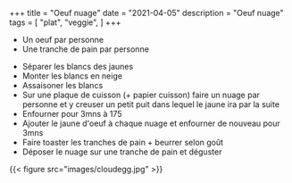 +++
title = "Oeuf nuage"
date = "2021-04-05"
description = "Oeuf nuage"
tags = [
    "plat",
    "veggie",
]
+++

* Un oeuf par personne
* Une tranche de pain par personne

- Séparer les blancs des jaunes  
- Monter les blancs en neige  
- Assaisoner les blancs  
- Sur une plaque de cuisson (+ papier cuisson) faire un nuage par personne et y creuser un petit puit dans lequel le jaune ira par la suite  
- Enfourner pour 3mns à 175  
- Ajouter le jaune d'oeuf à chaque nuage et enfourner de nouveau pour 3mns  
- Faire toaster les tranches de pain + beurrer selon goût  
- Déposer le nuage sur une tranche de pain et déguster  

{{< figure src="images/cloudegg.jpg" >}}  


